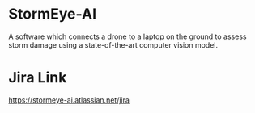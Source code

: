 # StormEye-AI
A software which connects a drone to a laptop on the ground to assess storm damage using a state-of-the-art computer vision model.

# Jira Link
https://stormeye-ai.atlassian.net/jira
